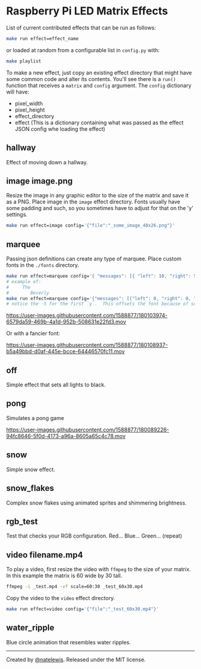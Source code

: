 
# Raspberry Pi LED Matrix Effects

List of current contributed effects that can be run as follows:

```bash
make run effect=effect_name
```

or loaded at random from a configurable list in `config.py` with:

```bash
make playlist
```

To make a new effect, just copy an existing effect directory that might have some common code and alter its contents.  You'll see there is a `run()` function that receives a `matrix` and `config` argument.  The `config` dictionary will have:

* pixel_width
* pixel_height
* effect_directory
* effect (This is a dictionary containing what was passed as the effect JSON config whe loading the effect)

## hallway

Effect of moving down a hallway.

## image image.png

Resize the image in any graphic editor to the size of the matrix and save it as a PNG.  Place image in the `image` effect directory.  Fonts usually have some padding and such, so you sometimes have to adjust for that on the 'y' settings.

```bash
make run effect=image config='{"file":"_some_image_40x26.png"}'
```

## marquee

Passing json definitions can create any type of marquee.  Place custom fonts in the `./fonts` directory.

```bash
make run effect=marquee config='{ "messages": [{ "left": 10, "right": 5, "r": 255, "g": 255, "b": 255, "message": "my message", "font": "dosis.ttf"}]}'
# example of:
#     The
#        Beverly
make run effect=marquee config='{"messages": [{"left": 0, "right": 0, "r": 0, "g": 0, "b": 255, "message": "The", "font": "dosis.ttf"}, {"left": 25, "right": 9, "r": 0, "g": 0, "b": 255, "message": "Beverly", "font": "dosis.ttf"}]}'
# notice the -5 for the first `y`.  This offsets the font because of some top padding the dosis font has.
```

<https://user-images.githubusercontent.com/1588877/180103974-6579da59-469b-4a1d-952b-508631e22fd3.mov>

Or with a fancier font:

<https://user-images.githubusercontent.com/1588877/180108937-b5a49bbd-d0af-445e-bcce-64446570fc11.mov>

## off

Simple effect that sets all lights to black.

## pong

Simulates a pong game

<https://user-images.githubusercontent.com/1588877/180089226-94fc8646-5f0d-4173-a96a-8605a65c4c78.mov>

## snow

Simple snow effect.

## snow_flakes

Complex snow flakes using animated sprites and shimmering brightness.

## rgb_test

Test that checks your RGB configuration.  Red... Blue... Green... (repeat)

## video filename.mp4

To play a video, first resize the video with `ffmpeg` to the size of your matrix.  In this example
the matrix is 60 wide by 30 tall.

```bash
ffmpeg -i _test.mp4 -vf scale=60:30 _test_60x30.mp4
```

Copy the video to the `video` effect directory.

```bash
make run effect=video config='{"file":"_test_60x30.mp4"}'
```

## water_ripple

Blue circle animation that resembles water ripples.

---

Created by [@natelewis](https://github.com/natelewis). Released under the MIT license.

